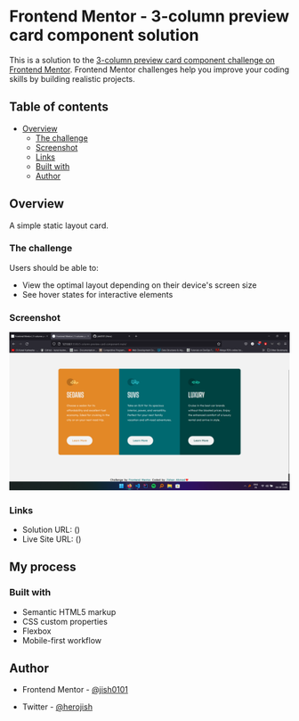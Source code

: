 # Frontend Mentor - 3-column preview card component solution

This is a solution to the [3-column preview card component challenge on Frontend Mentor](https://www.frontendmentor.io/challenges/3column-preview-card-component-pH92eAR2-). Frontend Mentor challenges help you improve your coding skills by building realistic projects.

## Table of contents

- [Overview](#overview)
  - [The challenge](#the-challenge)
  - [Screenshot](#screenshot)
  - [Links](#links)
  - [Built with](#built-with)
  - [Author](#author)
## Overview

A simple static layout card.

### The challenge

Users should be able to:

- View the optimal layout depending on their device's screen size
- See hover states for interactive elements

### Screenshot

![Screenshot](./screenshot.jpg)

### Links

- Solution URL: ()
- Live Site URL: ()

## My process

### Built with

- Semantic HTML5 markup
- CSS custom properties
- Flexbox
- Mobile-first workflow

## Author

- Frontend Mentor - [@jish0101](https://www.frontendmentor.io/profile/jish0101)

- Twitter - [@herojish](https://www.twitter.com/herojish)
